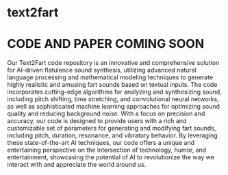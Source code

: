 # text2fart

# **CODE AND PAPER COMING SOON**

Our Text2Fart code repository is an innovative and comprehensive solution for AI-driven flatulence sound synthesis, utilizing advanced natural language processing and mathematical modeling techniques to generate highly realistic and amusing fart sounds based on textual inputs. The code incorporates cutting-edge algorithms for analyzing and synthesizing sound, including pitch shifting, time stretching, and convolutional neural networks, as well as sophisticated machine learning approaches for optimizing sound quality and reducing background noise. With a focus on precision and accuracy, our code is designed to provide users with a rich and customizable set of parameters for generating and modifying fart sounds, including pitch, duration, resonance, and vibratory behavior. By leveraging these state-of-the-art AI techniques, our code offers a unique and entertaining perspective on the intersection of technology, humor, and entertainment, showcasing the potential of AI to revolutionize the way we interact with and appreciate the world around us.
